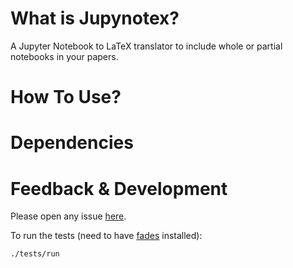 # What is Jupynotex?

A Jupyter Notebook to LaTeX translator to include whole or partial notebooks in your papers.

# How To Use?



# Dependencies



# Feedback & Development

Please open any issue [here](https://github.com/facundobatista/jupynotex/issues/new).

To run the tests (need to have [fades](https://github.com/pyar/fades) installed):
    
    ./tests/run
